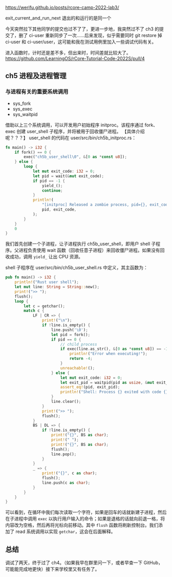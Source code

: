 

https://werifu.github.io/posts/rcore-camp-2022-lab3/

exit_current_and_run_next 退出的和运行的是同一个

今天突然拉下其他同学的提交也过不了了，更进一步地，我突然过不了 ch3 的提交了，删了 ci-user 重新同步了一次……后来发现，似乎需要同时 git restore 掉 ci-user 和 ci-user/user，这可能和我在测试用例里加入一些调试代码有关。

进入函数时，计时还是差不多，但出来时，时间差就比较大了。https://github.com/LearningOS/rCore-Tutorial-Code-2022S/pull/4

## ch5 进程及进程管理

### 与进程有关的重要系统调用

- sys_fork
- sys_exec
- sys_waitpid

借助以上三个系统调用，可以开发用户初始程序 initproc。该程序通过 fork、exec 创建 user_shell 子程序，并将被用于回收僵尸进程。
【具体介绍呢？？？】
user_shell 的代码在 user/src/bin/ch5b_initproc.rs：

```rust
fn main() -> i32 {
    if fork() == 0 {
        exec("ch5b_user_shell\0", &[0 as *const u8]);
    } else {
        loop {
            let mut exit_code: i32 = 0;
            let pid = wait(&mut exit_code);
            if pid == -1 {
                yield_();
                continue;
            }
            println!(
                "[initproc] Released a zombie process, pid={}, exit_code={}",
                pid, exit_code,
            );
        }
    }
    0
}
```

我们首先创建一个子进程，让子进程执行 ch5b_user_shell，即用户 shell 子程序。父进程负责使用 wait 函数（回收任意子进程）来回收僵尸进程。如果没有回收成功，调用 ```yield_``` 让出 CPU 资源。

shell 子程序在 user/src/bin/ch5b_user_shell.rs 中定义，其主函数为：

```rust
pub fn main() -> i32 {
    println!("Rust user shell");
    let mut line: String = String::new();
    print!(">> ");
    flush();
    loop {
        let c = getchar();
        match c {
            LF | CR => {
                print!("\n");
                if !line.is_empty() {
                    line.push('\0');
                    let pid = fork();
                    if pid == 0 {
                        // child process
                        if exec(line.as_str(), &[0 as *const u8]) == -1 {
                            println!("Error when executing!");
                            return -4;
                        }
                        unreachable!();
                    } else {
                        let mut exit_code: i32 = 0;
                        let exit_pid = waitpid(pid as usize, &mut exit_code);
                        assert_eq!(pid, exit_pid);
                        println!("Shell: Process {} exited with code {}", pid, exit_code);
                    }
                    line.clear();
                }
                print!(">> ");
                flush();
            }
            BS | DL => {
                if !line.is_empty() {
                    print!("{}", BS as char);
                    print!(" ");
                    print!("{}", BS as char);
                    flush();
                    line.pop();
                }
            }
            _ => {
                print!("{}", c as char);
                flush();
                line.push(c as char);
            }
        }
    }
}
```

可以看到，在循环中我们每次读取一个字符，如果是回车的话就新建子进程，然后在子进程中调用 ```exec``` 以执行用户输入的命令；如果是退格的话就向前退一格，将内容改为空格，然后再将光标向前移动。其中 ```flush``` 函数将刷新控制台。我们添加了 read 系统调用以实现 ```getchar```，这会在后面解释。


## 总结

调试了两天，终于过了 ch4。（如果我早在群里问一下，或者早查一下 GitHub，可能能完成地更快）接下来学校里又有任务了。